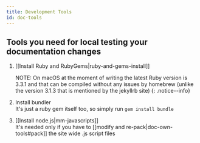 ```yaml
---
title: Development Tools
id: doc-tools
---
```


## Tools you need for local testing your documentation changes

1. [[Install Ruby and RubyGems|ruby-and-gems-install]]

   NOTE: On macOS at the moment of writing the latest Ruby version is 3.3.1 and that can be compiled without any issues by homebrew (unlike the version 3.1.3 that is mentioned by the jekyllrb site)
   {: .notice--info}
2. Install bundler\
   It's just a ruby gem itself too, so simply run `gem install bundle`
3. [[Install node.js|mm-javascripts]] \
   It's needed only if you have to [[modify and re-pack|doc-own-tools#pack]] the site wide .js script files
